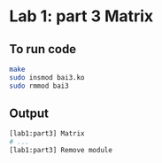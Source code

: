 # Lab 1: part 3 Matrix

## To run code
```bash
make
sudo insmod bai3.ko
sudo rmmod bai3
```
## Output
```bash
[lab1:part3] Matrix
# ...
[lab1:part3] Remove module
```
